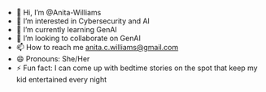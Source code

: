 - 👋 Hi, I’m @Anita-Williams
- 👀 I’m interested in Cybersecurity and AI
- 🌱 I’m currently learning GenAI
- 💞️ I’m looking to collaborate on GenAI
- 📫 How to reach me anita.c.williams@gmail.com
- 😄 Pronouns: She/Her
- ⚡ Fun fact: I can come up with bedtime stories on the spot that keep my kid entertained every night

<!---
Anita-Williams/Anita-Williams is a ✨ special ✨ repository because its `README.md` (this file) appears on your GitHub profile.
You can click the Preview link to take a look at your changes.
--->
